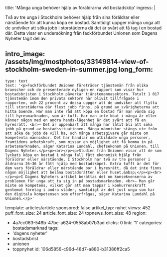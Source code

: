 title: 'Många unga behöver hjälp av föräldrarna vid bostadsköp'
ingress: |
  <p>Två av tre unga i Stockholm behöver hjälp från sina föräldrar eller närstående för att kunna köpa en bostad. Samtidigt uppger många unga att de undviker att söka jobb i storstäderna då det är svårt att få tag i en bostad där. Detta visar en undersökning från fackförbundet Unionen som Dagens Nyheter tagit del av.
  </p>
  
intro_image: /assets/img/mostphotos/33149814-view-of-stockholm-sweden-in-summer.jpg
long_form:
  -
    type: text
    text: '<p>Fackförbundet Unionen företräder tjänstemän från olika branscher och de presenterade nyligen en rapport som visar hur bostadsbristen i Stockholm påverkar tjänstemannasektorn. Totalt 1 017 tjänstemän inom den privata sektorn har blivit tillfrågade i rapporten, och 22 procent av dessa uppger att de undviker att flytta till storstäderna där flest jobb finns, på grund av svårigheterna att hitta boende. Har man inte råd att köpa en bostad får man vända sig till hyresmarknaden, som är tuff. Har man inte köat i många år eller känner någon med en andra hands-lägenhet är det svårt att få en hyresrätt. <br>– Det är uppenbart att många har låtit bli att söka jobb på grund av bostadssituationen. Många människor stängs ute från att söka de jobb de vill ha, och många arbetsgivare går miste om kompetenta människor. Det här handlar om utbildade unga personer, framtidens arbetskraft, som missar en möjlighet att få komma in på arbetsmarknaden, säger Katarina Lundahl, chefsekonom på Unionen, till Dagens Nyheter.</p><p><br></p><p>Studien från Unionen visar att de som lyckats köpa en bostad i många fall fått ekonomisk hjälp från föräldrar eller närstående. I Stockholm har två av tre personer i åldrarna 26–36 år fått hjälp med bostadsköpet. Extra tufft är det för dem vars föräldrar eller närstående bor i hyresrätt, då det inte finns någon möjlighet att belåna bostadsrätten eller huset.&nbsp;</p><p><br></p><p>I Dagens Nyheters artikel berättas det om konsekvenserna av problemen för unga att ta sig in på bostadsmarknaden. <br>– Man går miste om kompetens, vilket gör att man tappar i konkurrenskraft gentemot företag i andra städer, samtidigt är det just unga som har den digitala kompetensen som efterfrågas, säger Katarina Lundahl på Unionen.</p>'
template: articles/article
sponsored: false
artikel_typ: nyhet
views: 452
puff_font_size: 24
article_font_size: 24
topnews_font_size: 48
region:
  - 4a7cc063-548b-47be-a624-0558ab07b3ad
clicks: 0
link: '1'
categories: bostadsmarknad
tags:
  - 'dagens nyheter'
  - bostadsbrist
  - unionen
  - toppnyhet
id: 106d5856-c96d-48d7-a880-b31386ff2ca5
